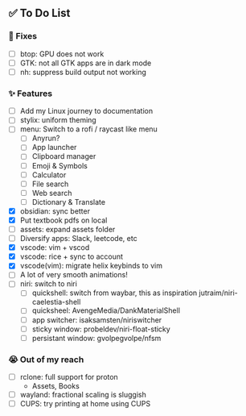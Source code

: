 ## ✅ To Do List
### 🚧 Fixes
- [ ] btop: GPU does not work
- [ ] GTK: not all GTK apps are in dark mode
- [ ] nh: suppress build output not working

### ✨ Features
- [ ] Add my Linux journey to documentation
- [ ] stylix: uniform theming
- [ ] menu: Switch to a rofi / raycast like menu
  - [ ] Anyrun?
  - [ ] App launcher
  - [ ] Clipboard manager
  - [ ] Emoji & Symbols
  - [ ] Calculator
  - [ ] File search
  - [ ] Web search
  - [ ] Dictionary & Translate
- [x] obsidian: sync better
- [x] Put textbook pdfs on local
- [ ] assets: expand assets folder
- [ ] Diversify apps: Slack, leetcode, etc
- [x] vscode: vim + vscod
- [x] vscode: rice + sync to account
- [x] vscode(vim): migrate helix keybinds to vim
- [ ] A lot of very smooth animations!
- [ ] niri: switch to niri
  - [ ] quickshell: switch from waybar, this as inspiration jutraim/niri-caelestia-shell 
  - [ ] quicksheel: AvengeMedia/DankMaterialShell 
  - [ ] app switcher: isaksamsten/niriswitcher 
  - [ ] sticky window: probeldev/niri-float-sticky 
  - [ ] persistant window: gvolpegvolpe/nfsm 

### 😭 Out of my reach
- [ ] rclone: full support for proton
    - Assets, Books 
- [ ] wayland: fractional scaling is sluggish
- [ ] CUPS: try printing at home using CUPS
